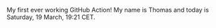 My first ever working GitHub Action!
My name is Thomas and today is Saturday, 19 March, 19:21 CET. 
